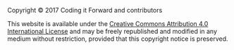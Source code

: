 Copyright &copy; 2017 Coding it Forward and contributors

This website is available under the [Creative Commons Attribution 4.0 International License](https://creativecommons.org/licenses/by/4.0/)
and may be freely republished and modified in any medium without restriction, provided that this copyright notice is preserved.
